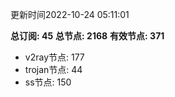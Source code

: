 更新时间2022-10-24 05:11:01

**总订阅: 45**
**总节点: 2168**
**有效节点: 371**
- v2ray节点: 177
- trojan节点: 44
- ss节点: 150
